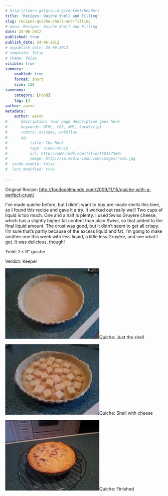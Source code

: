 ```yaml
---
# http://learn.getgrav.org/content/headers
title: 'Recipes: Quiche Shell and Filling'
slug: recipes-quiche-shell-and-filling
# menu: Recipes: Quiche Shell and Filling
date: 24-06-2012
published: true
publish_date: 24-06-2012
# unpublish_date: 24-06-2012
# template: false
# theme: false
visible: true
summary:
    enabled: true
    format: short
    size: 128
taxonomy:
    category: [Food]
    tag: []
author: aaron
metadata:
    author: aaron
#      description: Your page description goes here
#      keywords: HTML, CSS, XML, JavaScript
#      robots: noindex, nofollow
#      og:
#          title: The Rock
#          type: video.movie
#          url: http://www.imdb.com/title/tt0117500/
#          image: http://ia.media-imdb.com/images/rock.jpg
#  cache_enable: false
#  last_modified: true

---
```


Original Recipe: <http://foododelmundo.com/2009/11/15/quiche-with-a-perfect-crust/>

I’ve made quiche before, but I didn’t want to buy pre-made shells this time, so I found this recipe and gave it a try. It worked out really well! Two cups of liquid is too much. One and a half is plenty. I used Swiss Gruyère cheese, which has a slightly higher fat content than plain Swiss, so that added to the final liquid amount. The crust was good, but it didn’t seem to get all crispy. I’m sure that’s partly because of the excess liquid and fat. I’m going to make another one this week with less liquid, a little less Gruyère, and see what I get. It was delicious, though!

Yield: 1 × 9&Prime; quiche

Verdict: Keeper

[![](2012-06-24-09.41.00-300x225.jpg "Quiche: Just the shell")](2012-06-24-09.41.00.jpg)Quiche: Just the shell



[![](2012-06-24-09.54.35-300x225.jpg "Quiche: Shell with cheese")](2012-06-24-09.54.35.jpg)Quiche: Shell with cheese



[![](2012-06-24-11.25.14-300x225.jpg "Quiche: Finished")](2012-06-24-11.25.14.jpg)Quiche: Finished
